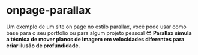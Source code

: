 # onpage-parallax
 Um exemplo de um site on page no estilo parallax, você pode usar como base para o seu portfólio ou para algum projeto pessoal 😎 
 **Parallax simula a técnica de mover planos de imagem em velocidades diferentes para criar ilusão de profundidade.**
